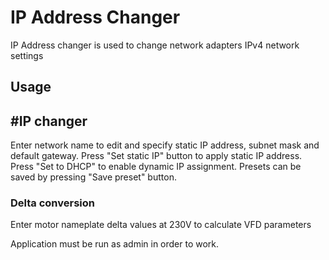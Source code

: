 # IP Address Changer

IP Address changer is used to change network adapters IPv4 network settings

## Usage
## #IP changer

Enter network name to edit and specify static IP address, subnet mask and default gateway. Press "Set static IP" button to apply static IP address. Press "Set to DHCP" to enable dynamic IP assignment. Presets can be saved by pressing "Save preset" button.

### Delta conversion

Enter motor nameplate delta values at 230V to calculate VFD parameters

Application must be run as admin in order to work.